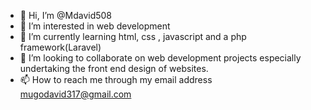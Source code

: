 - 👋 Hi, I’m @Mdavid508
- 👀 I’m interested in web development
- 🌱 I’m currently learning html, css , javascript and a php framework(Laravel)
- 💞️ I’m looking to collaborate on web development projects especially undertaking the front end design of websites.
- 📫 How to reach me through my email address mugodavid317@gmail.com

<!---
Mdavid508/Mdavid508 is a ✨ special ✨ repository because its `README.md` (this file) appears on your GitHub profile.
You can click the Preview link to take a look at your changes.
--->
